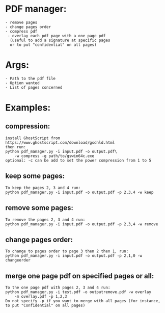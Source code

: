 # PDF manager:
    - remove pages
    - change pages order
    - compress pdf
     - overlay each pdf page with a one page pdf
      (useful to add a signature at specific pages
      or to put "confidential" on all pages)

# Args:
    - Path to the pdf file
    - Option wanted
    - List of pages concerned


# Examples:
## compression:
    install GhostScript from https://www.ghostscript.com/download/gsdnld.html
    then run:
    python pdf_manager.py -i input.pdf -o output.pdf\
        -w compress -g path/to/gswin64c.exe
    optional: -c can be add to set the power compression from 1 to 5

## keep some pages:
    To keep the pages 2, 3 and 4 run:
    python pdf_manager.py -i input.pdf -o output.pdf -p 2,3,4 -w keep

## remove some pages:
    To remove the pages 2, 3 and 4 run:
    python pdf_manager.py -i input.pdf -o output.pdf -p 2,3,4 -w remove

## change pages order:
    To change to pages order to page 3 then 2 then 1, run:
    python pdf_manager.py -i input.pdf -o output.pdf -p 2,1,0 -w changeorder

## merge one page pdf on specified pages or all:
    To the one page pdf with pages 2, 3 and 4 run:
    python pdf_manager.py -i test.pdf -o outputremove.pdf -w overlay
        -m overlay.pdf -p 1,2,3
	Do not specify -p if you want to merge with all pages (for instance, to put "Confidential" on all pages)